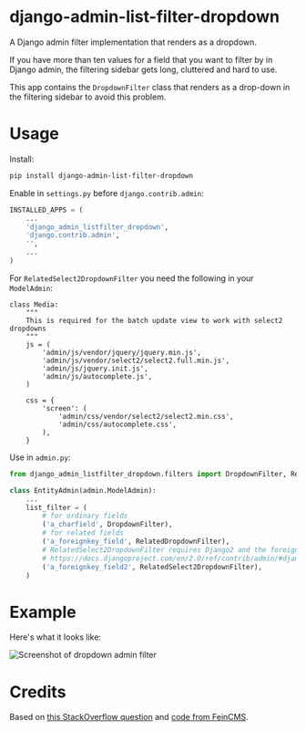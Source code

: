 # django-admin-list-filter-dropdown

A Django admin filter implementation that renders as a dropdown.

If you have more than ten values for a field that you want to filter by in
Django admin, the filtering sidebar gets long, cluttered and hard to use.

This app contains the `DropdownFilter` class that renders as a drop-down in the
filtering sidebar to avoid this problem.

# Usage

Install:

```sh
pip install django-admin-list-filter-dropdown
```

Enable in `settings.py` before `django.contrib.admin`:

```py
INSTALLED_APPS = (
    ...
    'django_admin_listfilter_dropdown',
    'django.contrib.admin',
    '',
    ...
)

```

For `RelatedSelect2DropdownFilter` you need the following in your `ModelAdmin`:

```
class Media:
    """
    This is required for the batch update view to work with select2 dropdowns
    """
    js = (
        'admin/js/vendor/jquery/jquery.min.js',
        'admin/js/vendor/select2/select2.full.min.js',
        'admin/js/jquery.init.js',
        'admin/js/autocomplete.js',
    )

    css = {
        'screen': (
            'admin/css/vendor/select2/select2.min.css',
            'admin/css/autocomplete.css',
        ),
    }
```

Use in `admin.py`:

```py
from django_admin_listfilter_dropdown.filters import DropdownFilter, RelatedDropdownFilter

class EntityAdmin(admin.ModelAdmin):
    ...
    list_filter = (
        # for ordinary fields
        ('a_charfield', DropdownFilter),
        # for related fields
        ('a_foreignkey_field', RelatedDropdownFilter),
        # RelatedSelect2DropdownFilter requires Django2 and the foreignkey field needs to be listed in the ModelAdmin's search_fields and autocomplete_fields 
        # https://docs.djangoproject.com/en/2.0/ref/contrib/admin/#django.contrib.admin.ModelAdmin.autocomplete_fields
        ('a_foreignkey_field2', RelatedSelect2DropdownFilter),
    )
```

# Example

Here's what it looks like:

![Screenshot of dropdown admin filter](https://raw.githubusercontent.com/mrts/django-admin-list-filter-dropdown/master/docs/list-filter-dropdown.png)

# Credits

Based on [this StackOverflow question](http://stackoverflow.com/a/20900314/258772) and
[code from FeinCMS](https://github.com/feincms/feincms/blob/master/feincms/templates/admin/filter.html).
